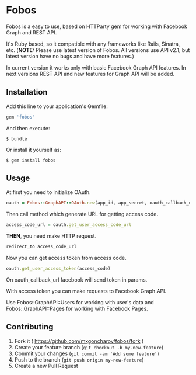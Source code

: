 # Fobos

Fobos is a easy to use, based on HTTParty gem for working with Facebook Graph and REST API.


It's Ruby based, so it compatible with any frameworks like Rails, Sinatra, etc. (<b>NOTE:</b> Please use latest version of Fobos. All versions use API v2.1, but latest version have no bugs and have more features.)

In current version it works only with basic Facebook Graph API features. In next versions REST API and new features for Graph API will be added.

## Installation

Add this line to your application's Gemfile:

```ruby
gem 'fobos'
```

And then execute:

    $ bundle

Or install it yourself as:

    $ gem install fobos

## Usage
At first you need to initialize OAuth.

```ruby
oauth = Fobos::GraphAPI::OAuth.new(app_id, app_secret, oauth_callback_url)
```

Then call method which generate URL for getting access code.

```ruby
access_code_url = oauth.get_user_access_code_url
```

**THEN**, you need make HTTP request.

```ruby
redirect_to access_code_url
```

Now you can get access token from access code.

```ruby
oauth.get_user_access_token(access_code)
```

On oauth_callback_url facebook will send token in params.


With access token you can make requests to Facebook Graph API.

Use Fobos::GraphAPI::Users for working with user's data and Fobos::GraphAPI::Pages for working with Facebook Pages.

## Contributing

1. Fork it ( https://github.com/mxgoncharov/fobos/fork )
2. Create your feature branch (`git checkout -b my-new-feature`)
3. Commit your changes (`git commit -am 'Add some feature'`)
4. Push to the branch (`git push origin my-new-feature`)
5. Create a new Pull Request
